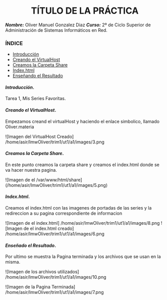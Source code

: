 <center>

# TÍTULO DE LA PRÁCTICA


</center>

***Nombre:*** Oliver Manuel Gonzalez Diaz
***Curso:*** 2º de Ciclo Superior de Administración de Sistemas Informáticos en Red.

### ÍNDICE

+ [Introducción](#id1)
+ [Creando el VirtualHost](#id2)
+ [Creamos la Carpeta Share](#id3)
+ [Index.html](#id4)
+ [Enseñando el Resultado](#id5)


#### ***Introducción***. <a name="id1"></a>

Tarea 1, Mis Series Favoritas.

#### ***Creando el VirtualHost***. <a name="id2"></a>

Empezamos creand el virtualHost y haciendo el enlace simbolico, llamado Oliver.materia

![Imagen del VirtualHost Creado] /home/asir/ImwOliver/trim1/ut1/a1/images/3.png

#### ***Creamos la Carpeta Share***. <a name="id3"></a>

En este punto creamos la carpeta share y creamos el index.html donde se va hacer nuestra pagina.

![Imagen de el /var/www/html/share] (/home/asir/ImwOliver/trim1/ut1/a1/images/5.png)

#### ***Index.html***. <a name="id4"></a>

Creamos el index.html con las imagenes de portadas de las series y la redireccion a su pagina correspondiente de informacion

![Imagen de el index.html] /home/asir/ImwOliver/trim1/ut1/a1/images/8.png
![Imagen de el index.html creado] /home/asir/ImwOliver/trim1/ut1/a1/images/6.png

#### ***Enseñado el Resultado***. <a name="id5"></a>

Por ultimo se muestra la Pagina terminada y los archivos que se usan en la misma.

![Imagen de los archivos utilizados] /home/asir/ImwOliver/trim1/ut1/a1/images/10.png

![Imagen de la Pagina Terminada] /home/asir/ImwOliver/trim1/ut1/a1/images/7.png
